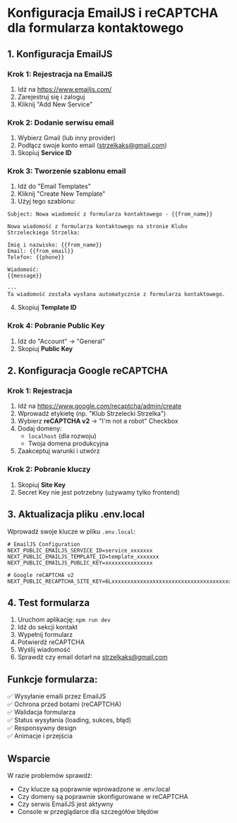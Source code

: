 # Konfiguracja EmailJS i reCAPTCHA dla formularza kontaktowego

## 1. Konfiguracja EmailJS

### Krok 1: Rejestracja na EmailJS

1. Idź na https://www.emailjs.com/
2. Zarejestruj się i zaloguj
3. Kliknij "Add New Service"

### Krok 2: Dodanie serwisu email

1. Wybierz Gmail (lub inny provider)
2. Podłącz swoje konto email (strzelkaks@gmail.com)
3. Skopiuj **Service ID**

### Krok 3: Tworzenie szablonu email

1. Idź do "Email Templates"
2. Kliknij "Create New Template"
3. Użyj tego szablonu:

```
Subject: Nowa wiadomość z formularza kontaktowego - {{from_name}}

Nowa wiadomość z formularza kontaktowego na stronie Klubu Strzeleckiego Strzelka:

Imię i nazwisko: {{from_name}}
Email: {{from_email}}
Telefon: {{phone}}

Wiadomość:
{{message}}

---
Ta wiadomość została wysłana automatycznie z formularza kontaktowego.
```

4. Skopiuj **Template ID**

### Krok 4: Pobranie Public Key

1. Idź do "Account" -> "General"
2. Skopiuj **Public Key**

## 2. Konfiguracja Google reCAPTCHA

### Krok 1: Rejestracja

1. Idź na https://www.google.com/recaptcha/admin/create
2. Wprowadź etykietę (np. "Klub Strzelecki Strzelka")
3. Wybierz **reCAPTCHA v2** -> "I'm not a robot" Checkbox
4. Dodaj domeny:
   - `localhost` (dla rozwoju)
   - Twoja domena produkcyjna
5. Zaakceptuj warunki i utwórz

### Krok 2: Pobranie kluczy

1. Skopiuj **Site Key**
2. Secret Key nie jest potrzebny (używamy tylko frontend)

## 3. Aktualizacja pliku .env.local

Wprowadź swoje klucze w pliku `.env.local`:

```env
# EmailJS Configuration
NEXT_PUBLIC_EMAILJS_SERVICE_ID=service_xxxxxxx
NEXT_PUBLIC_EMAILJS_TEMPLATE_ID=template_xxxxxxx
NEXT_PUBLIC_EMAILJS_PUBLIC_KEY=xxxxxxxxxxxxxxx

# Google reCAPTCHA v2
NEXT_PUBLIC_RECAPTCHA_SITE_KEY=6Lxxxxxxxxxxxxxxxxxxxxxxxxxxxxxxxxxxxxxxxxx
```

## 4. Test formularza

1. Uruchom aplikację: `npm run dev`
2. Idź do sekcji kontakt
3. Wypełnij formularz
4. Potwierdź reCAPTCHA
5. Wyślij wiadomość
6. Sprawdź czy email dotarł na strzelkaks@gmail.com

## Funkcje formularza:

✅ Wysyłanie emaili przez EmailJS  
✅ Ochrona przed botami (reCAPTCHA)  
✅ Walidacja formularza  
✅ Status wysyłania (loading, sukces, błąd)  
✅ Responsywny design  
✅ Animacje i przejścia

## Wsparcie

W razie problemów sprawdź:

- Czy klucze są poprawnie wprowadzone w .env.local
- Czy domeny są poprawnie skonfigurowane w reCAPTCHA
- Czy serwis EmailJS jest aktywny
- Console w przeglądarce dla szczegółów błędów
